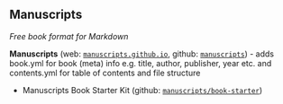 ## Manuscripts

_Free book format for Markdown_

**Manuscripts** (web: [`manuscripts.github.io`](http://manuscripts.github.io/), github: [`manuscripts`](https://github.com/manuscripts)) - adds book.yml for book (meta) info e.g. title, author, publisher, year etc. and contents.yml for table of contents and file structure

-   Manuscripts Book Starter Kit (github: [`manuscripts/book-starter`](https://github.com/manuscripts/book-starter))